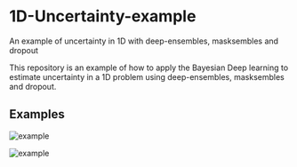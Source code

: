 # 1D-Uncertainty-example
An example of uncertainty in 1D with deep-ensembles, masksembles and dropout

This repository is an example of how to apply the Bayesian Deep learning to estimate uncertainty in a 1D problem using deep-ensembles, masksembles and dropout.

## Examples

![example](https://github.com/JafedM/1D-Uncertainty-example/tree/main/Images/Mask_epistemic.png)

![example](https://github.com/JafedM/1D-Uncertainty-example/tree/main/Images/Ensemble_aleatoric.png)